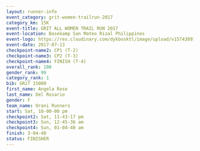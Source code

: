 ```yaml
---
layout: runner-info 
event_category: grit-women-trailrun-2017 
category_km: 15K 
event-title: GRIT ALL WOMEN TRAIL RUN 2017 
event-location: Basekamp San Mateo Rizal Philippines 
event-logo: https://res.cloudinary.com/dykbosktl/image/upload/v1574389137/Logo/a04c0-grit-logo_yxzsau.png 
event-date: 2017-07-13 
checkpoint-name2: CP1 (T-2) 
checkpoint-name3: CP2 (T-3) 
checkpoint-name4: FINISH (T-4) 
overall_rank: 100
gender_rank: 99
category_rank: 1
bib: GRiT 15080
first_name: Angela Rose
last_name: Del Rosario
gender: F
team_name: Orani Runners
start: Sat, 10-00-00 pm
checkpoint2: Sat, 11-43-17 pm
checkpoint3: Sun, 12-45-36 am
checkpoint4: Sun, 01-04-40 am
finish: 3-04-40
status: FINISHER
---
```

